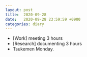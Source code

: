 ```yaml
---
layout: post
title:  2020-09-28
date:   2020-09-28 23:59:59 +0900
categories: diary
---
```


- [Work] meeting 3 hours
- [Research] documenting 3 hours
- Tsukemen Monday.